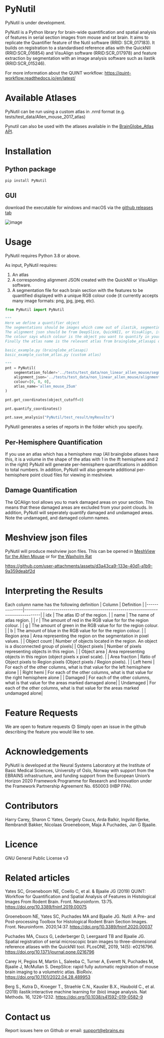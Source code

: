 # PyNutil
PyNutil is under development. 

PyNutil is a Python library for brain-wide quantification and spatial analysis of features in serial section images from mouse and rat brain. It aims to replicate the Quantifier feature of the Nutil software (RRID: SCR_017183). It builds on registration to a standardised reference atlas with the QuickNII (RRID:SCR_016854) and VisuAlign software (RRID:SCR_017978) and feature extraction by segmentation with an image analysis software such as ilastik (RRID:SCR_015246). 

For more information about the QUINT workflow:
https://quint-workflow.readthedocs.io/en/latest/ 

# Available Atlases

PyNutil can be run using a custom atlas in .nrrd format (e.g. tests/test_data/Allen_mouse_2017_atlas)  

Pynutil can also be used with the atlases available in the [BrainGlobe_Atlas API](https://github.com/brainglobe/brainglobe-atlasapi). 

# Installation
## Python package
```
pip install PyNutil
```
## GUI
download the executable for windows and macOS via the [github releases tab](https://github.com/Neural-Systems-at-UIO/PyNutil/releases)

![image](https://github.com/user-attachments/assets/c3b3ca11-f0ef-4e2c-96d7-498ecf96514d)

# Usage

PyNutil requires Python 3.8 or above.

As input, PyNutil requires:
1. An atlas
2. A corresponding alignment JSON created with the QuickNII or VisuAlign software.
3. A segmentation file for each brain section with the features to be quantified displayed with a unique RGB colour code (it currently accepts many image formats: png, jpg, jpeg, etc).

```python
from PyNutil import PyNutil

"""
Here we define a quantifier object
The segmentations should be images which come out of ilastik, segmenting objects-of-interest
The alignment json should be from DeepSlice, QuickNII, or VisuAlign, it defines the sections position in an atlas
The colour says which colour is the object you want to quantify in your segmentation. It is defined in RGB
Finally the atlas name is the relevant atlas from brainglobe_atlasapi or a custom atlas in nrrd format.

basic_example.py (brainglobe_atlasapi)
basic_example_custom_atlas.py (custom atlas)

"""
pnt = PyNutil(
    segmentation_folder='../tests/test_data/non_linear_allen_mouse/segmentations/',
    alignment_json='../tests/test_data/non_linear_allen_mouse/alignment.json',
    colour=[0, 0, 0],
    atlas_name='allen_mouse_25um'
)

pnt.get_coordinates(object_cutoff=0)

pnt.quantify_coordinates()

pnt.save_analysis("PyNutil/test_result/myResults")
```
PyNutil generates a series of reports in the folder which you specify.

## Per-Hemisphere Quantification
If you use an atlas which has a hemisphere map (All brainglobe atlases have this, it is a volume in the shape of the atlas with 1 in the lft hemisphere and 2 in the right) PyNutil will generate per-hemisphere quantifications in addition to total numbers. In addition, PyNutil will also genearte additional per-hemisphere point cloud files for viewing in meshview.
## Damage Quantification
The QCAlign tool allows you to mark damaged areas on your section. This means that these damaged areas are excluded from your point clouds. In addition, PyNutil will seperately quantify damaged and undamaged areas. Note the undamaged, and damaged column names. 
# Meshview json files
PyNutil will produce meshview json files. This can be opened in [MeshView for the Allen Mouse](https://meshview.apps.ebrains.eu/?atlas=ABA_Mouse_CCFv3_2017_25um) or for [the Waxholm Rat](https://meshview.apps.ebrains.eu/)

https://github.com/user-attachments/assets/d3a43ca9-133e-40d1-a1b9-9a359deabf2d 

# Interpreting the Results
Each column name has the following definition
| Column        | Definition                                                                          |
|---------------|--------------------------------------------------------------------------------------|
| idx           | The atlas ID of the region.                                                         |
| name          | The name of atlas region.                                                           |
| r             | The amount of red in the RGB value for for the region colour.                       |
| g             | The amount of green in the RGB value for for the region colour.                     |
| b             | The amount of blue in the RGB value for for the region colour.                      |
| Region area   | Area representing the region on the segmentation in pixel values.                   |
| Object count  | Number of objects located in the region. An object is a disconnected group of pixels|
| Object pixels | Number of pixels representing objects in this region.                               |
| Object area   | Area representing objects in this region (object pixels x pixel scale).             |
| Area fraction | Ratio of Object pixels to Region pixels (Object pixels / Region pixels).            |
| Left hemi     | For each of the other columns, what is that value for the left hemisphere alone     |
| Right hemi    | For each of the other columns, what is that value for the right hemisphere alone    |
| Damaged       | For each of the other columns, what is that value for the areas marked damaged alone|
| Undamaged     | For each of the other columns, what is that value for the areas marked undamaged alone|

 # Feature Requests
We are open to feature requests 😊 Simply open an issue in the github describing the feature you would like to see. 

# Acknowledgements
PyNutil is developed at the Neural Systems Laboratory at the Institute of Basic Medical Sciences, University of Oslo, Norway with support from the EBRAINS infrastructure, and funding support from the European Union’s Horizon 2020 Framework Programme for Research and Innovation under the Framework Partnership Agreement No. 650003 (HBP FPA).

# Contributors
Harry Carey, Sharon C Yates, Gergely Csucs, Arda Balkir, Ingvild Bjerke, Rembrandt Bakker, Nicolaas Groeneboom, Maja A Puchades, Jan G Bjaalie.

# Licence
GNU General Public License v3

# Related articles
Yates SC, Groeneboom NE, Coello C, et al. & Bjaalie JG (2019) QUINT: Workflow for Quantification and Spatial Analysis of Features in Histological Images From Rodent Brain. Front. Neuroinform. 13:75. https://doi.org/10.3389/fninf.2019.00075

Groeneboom NE, Yates SC, Puchades MA and Bjaalie JG. Nutil: A Pre- and Post-processing Toolbox for Histological Rodent Brain Section Images. Front. Neuroinform. 2020,14:37. https://doi.org/10.3389/fninf.2020.00037

Puchades MA, Csucs G, Lederberger D, Leergaard TB and Bjaalie JG. Spatial registration of serial microscopic brain images to three-dimensional reference atlases with the QuickNII tool. PLosONE, 2019, 14(5): e0216796. https://doi.org/10.1371/journal.pone.0216796

Carey H, Pegios M, Martin L, Saleeba C, Turner A, Everett N, Puchades M, Bjaalie J, McMullan S. DeepSlice: rapid fully automatic registration of mouse brain imaging to a volumetric atlas. BioRxiv. https://doi.org/10.1101/2022.04.28.489953

Berg S., Kutra D., Kroeger T., Straehle C.N., Kausler B.X., Haubold C., et al. (2019) ilastik:interactive machine learning for (bio) image analysis. Nat Methods. 16, 1226–1232. https://doi.org/10.1038/s41592-019-0582-9

# Contact us
Report issues here on Github or email: support@ebrains.eu

